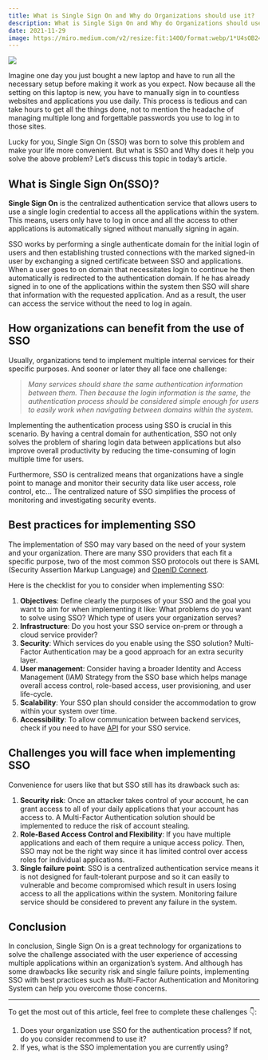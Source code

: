 ```yaml
---
title: What is Single Sign On and Why do Organizations should use it?
description: What is Single Sign On and Why do Organizations should use it?
date: 2021-11-29
image: https://miro.medium.com/v2/resize:fit:1400/format:webp/1*U4sOB24_8x6J8P1uKXzDZA.png
---
```


![](https://miro.medium.com/v2/resize:fit:1400/format:webp/1*U4sOB24_8x6J8P1uKXzDZA.png)

Imagine one day you just bought a new laptop and have to run all the necessary setup before making it work as you expect. Now because all the setting on this laptop is new, you have to manually sign in to countless websites and applications you use daily. This process is tedious and can take hours to get all the things done, not to mention the headache of managing multiple long and forgettable passwords you use to log in to those sites.

Lucky for you, Single Sign On (SSO) was born to solve this problem and make your life more convenient. But what is SSO and Why does it help you solve the above problem? Let’s discuss this topic in today’s article.

## What is Single Sign On(SSO)?

**Single Sign On** is the centralized authentication service that allows users to use a single login credential to access all the applications within the system. This means, users only have to log in once and all the access to other applications is automatically signed without manually signing in again.

SSO works by performing a single authenticate domain for the initial login of users and then establishing trusted connections with the marked signed-in user by exchanging a signed certificate between SSO and applications. When a user goes to on domain that necessitates login to continue he then automatically is redirected to the authentication domain. If he has already signed in to one of the applications within the system then SSO will share that information with the requested application. And as a result, the user can access the service without the need to log in again.

## How organizations can benefit from the use of SSO

Usually, organizations tend to implement multiple internal services for their specific purposes. And sooner or later they all face one challenge:

> _Many services should share the same authentication information between them. Then because the login information is the same, the authentication process should be considered simple enough for users to easily work when navigating between domains within the system._

Implementing the authentication process using SSO is crucial in this scenario. By having a central domain for authentication, SSO not only solves the problem of sharing login data between applications but also improve overall productivity by reducing the time-consuming of login multiple time for users.

Furthermore, SSO is centralized means that organizations have a single point to manage and monitor their security data like user access, role control, etc… The centralized nature of SSO simplifies the process of monitoring and investigating security events.

## Best practices for implementing SSO

The implementation of SSO may vary based on the need of your system and your organization. There are many SSO providers that each fit a specific purpose, two of the most common SSO protocols out there is SAML (Security Assertion Markup Language) and [OpenID Connect](https://dev.to/junedang/continue-with-google-how-oauth-system-work-4k3l).

Here is the checklist for you to consider when implementing SSO:

1. **Objectives**:  Define clearly the purposes of your SSO and the goal you want to aim for when implementing it like: What problems do you want to solve using SSO? Which type of users your organization serves?
2. **Infrastructure**: Do you host your SSO service on-prem or through a cloud service provider?
3. **Security**: Which services do you enable using the SSO solution? Multi-Factor Authentication may be a good approach for an extra security layer.
4. **User management**: Consider having a broader Identity and Access Management (IAM) Strategy from the SSO base which helps manage overall access control, role-based access, user provisioning, and user life-cycle.
5. **Scalability**: Your SSO plan should consider the accommodation to grow within your system over time.
6. **Accessibility**: To allow communication between backend services, check if you need to have [API](https://dev.to/junedang/a-fundamental-guide-for-designing-good-rest-api-1pg2) for your SSO service.

## Challenges you will face when implementing SSO

Convenience for users like that but SSO still has its drawback such as:

1. **Security risk**: Once an attacker takes control of your account, he can grant access to all of your daily applications that your account has access to. A Multi-Factor Authentication solution should be implemented to reduce the risk of account stealing.
2. **Role-Based Access Control and Flexibility**: If you have multiple applications and each of them require a unique access policy. Then, SSO may not be the right way since it has limited control over access roles for individual applications.
3. **Single failure point**: SSO is a centralized authentication service means it is not designed for fault-tolerant purpose and so it can easily to vulnerable and become compromised which result in users losing access to all the applications within the system. Monitoring failure service should be considered to prevent any failure in the system.

## Conclusion
In conclusion, Single Sign On is a great technology for organizations to solve the challenge associated with the user experience of accessing multiple applications within an organization’s system. And although has some drawbacks like security risk and single failure points, implementing SSO with best practices such as Multi-Factor Authentication and Monitoring System can help you overcome those concerns.

---
To get the most out of this article, feel free to complete these challenges 👇:

1. Does your organization use SSO for the authentication process? If not, do you consider recommend to use it?
2. If yes, what is the SSO implementation you are currently using?

